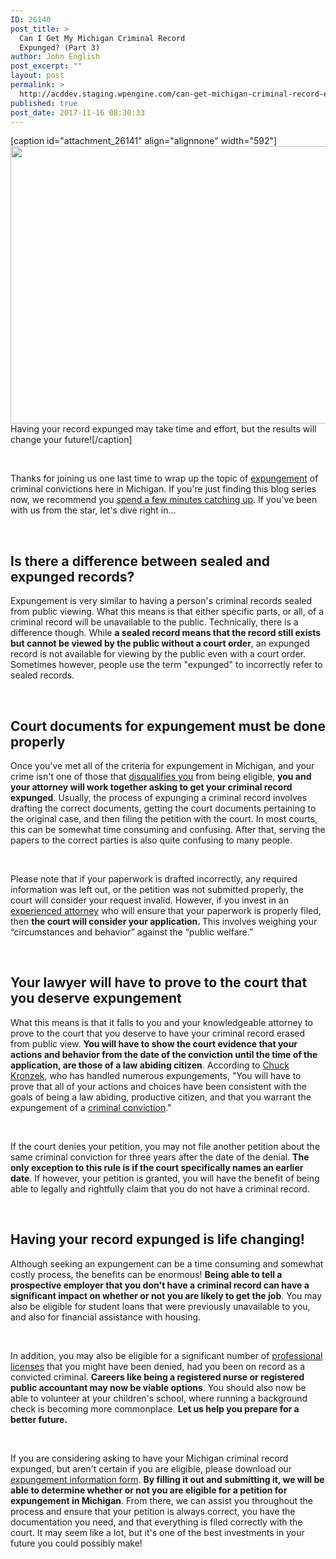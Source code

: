 ```yaml
---
ID: 26140
post_title: >
  Can I Get My Michigan Criminal Record
  Expunged? (Part 3)
author: John English
post_excerpt: ""
layout: post
permalink: >
  http://acddev.staging.wpengine.com/can-get-michigan-criminal-record-expunged-part-3.html
published: true
post_date: 2017-11-16 08:30:33
---
```

[caption id="attachment_26141" align="alignnone" width="592"]<img class=" wp-image-26141" src="http://acddev.staging.wpengine.com/wp-content/uploads/2017/11/hammer-802301_640-300x225.jpg" alt="" width="592" height="444" /> Having your record expunged may take time and effort, but the results will change your future![/caption]

&nbsp;

<span style="font-weight: 400;">Thanks for joining us one last time to wrap up the topic of </span><a href="http://www.acddev.staging.wpengine.com/expungement.html"><span style="font-weight: 400;">expungement</span></a><span style="font-weight: 400;"> of criminal convictions here in Michigan. If you're just finding this blog series now, we recommend you </span><a href="https://acddev.staging.wpengine.com/can-get-michigan-criminal-record-expunged-part-1.html"><span style="font-weight: 400;">spend a few minutes catching up</span></a><span style="font-weight: 400;">. If you've been with us from the star, let's dive right in…</span>

&nbsp;
<h2>Is there a difference between sealed and expunged records?</h2>
<span style="font-weight: 400;">Expungement is very similar to having a person's criminal records sealed from public viewing. What this means is that either specific parts, or all, of a criminal record will be unavailable to the public. Technically, there is a difference though. While </span><b>a sealed record means that the record still exists but cannot be viewed by the public without a court order</b><span style="font-weight: 400;">, an expunged record is not available for viewing by the public even with a court order. Sometimes however, people use the term "expunged" to incorrectly refer to sealed records.</span>

&nbsp;
<h2>Court documents for expungement must be done properly</h2>
<span style="font-weight: 400;">Once you've met all of the criteria for expungement in Michigan, and your crime isn't one of those that </span><a href="http://www.acddev.staging.wpengine.com/possible-get-criminal-record-expunged-michigan-part-1.html"><span style="font-weight: 400;">disqualifies you</span></a><span style="font-weight: 400;"> from being eligible, </span><b>you and your attorney will work together asking to get your criminal record expunged</b><span style="font-weight: 400;">. Usually, the process of expunging a criminal record involves drafting the correct documents, getting the court documents pertaining to the original case, and then filing the petition with the court. In most courts, this can be somewhat time consuming and confusing. After that, serving the papers to the correct parties is also quite confusing to many people. </span>

&nbsp;

<span style="font-weight: 400;">Please note that if your paperwork is drafted incorrectly, any required information was left out, or the petition was not submitted properly, the court will consider your request invalid. However, if you invest in an </span><a href="http://www.acddev.staging.wpengine.com/trial-attorneys.html"><span style="font-weight: 400;">experienced attorney</span></a><span style="font-weight: 400;"> who will ensure that your paperwork is properly filed, then </span><b>the court will consider your application. </b><span style="font-weight: 400;">This involves weighing your “circumstances and behavior” against the “public welfare.” </span>

&nbsp;
<h2>Your lawyer will have to prove to the court that you deserve expungement</h2>
<span style="font-weight: 400;">What this means is that it falls to you and your knowledgeable attorney to prove to the court that you deserve to have your criminal record erased from public view. </span><b>You will have to show the court evidence that your actions and behavior from the date of the conviction until the time of the application, are those of a law abiding citizen</b><span style="font-weight: 400;">. According to </span><a href="http://www.acddev.staging.wpengine.com/trial-attorneys.html#2"><span style="font-weight: 400;">Chuck Kronzek</span></a><span style="font-weight: 400;">, who has handled numerous expungements, "You will have to prove that all of your actions and choices have been consistent with the goals of being a law abiding, productive citizen, and that you warrant the expungement of a </span><a href="http://www.acddev.staging.wpengine.com/sentencing-options.html"><span style="font-weight: 400;">criminal conviction</span></a><span style="font-weight: 400;">." </span>

&nbsp;

<span style="font-weight: 400;">If the court denies your petition, you may not file another petition about the same criminal conviction for three years after the date of the denial. </span><b>The only exception to this rule is if the court specifically names an earlier date</b><span style="font-weight: 400;">. If however, your petition is granted, you will have the benefit of being able to legally and rightfully claim that you do not have a criminal record.</span>

&nbsp;
<h2>Having your record expunged is life changing!</h2>
<span style="font-weight: 400;">Although seeking an expungement can be a time consuming and somewhat costly process, the benefits can be enormous! </span><b>Being able to tell a prospective employer that you don't have a criminal record can have a significant impact on whether or not you are likely to get the job</b><span style="font-weight: 400;">. You may also be eligible for student loans that were previously unavailable to you, and also for financial assistance with housing.</span>

&nbsp;

<span style="font-weight: 400;">In addition, you may also be eligible for a significant number of </span><a href="http://www.acddev.staging.wpengine.com/professional-reporting.html"><span style="font-weight: 400;">professional licenses</span></a><span style="font-weight: 400;"> that you might have been denied, had you been on record as a convicted criminal. </span><b>Careers like being a registered nurse or registered public accountant may now be viable options</b><span style="font-weight: 400;">. You should also now be able to volunteer at your children's school, where running a background check is becoming more commonplace. </span><b>Let us help you prepare for a better future. </b>

&nbsp;

<span style="font-weight: 400;">If you are considering asking to have your Michigan criminal record expunged, but aren't certain if you are eligible, please download our </span><a href="http://www.acddev.staging.wpengine.com/docs/k&amp;cexpungmentform%20(1).pdf"><span style="font-weight: 400;">expungement information form</span></a><span style="font-weight: 400;">. </span><b>By filling it out and submitting it, we will be able to determine whether or not you are eligible for a petition for expungement in Michigan</b><span style="font-weight: 400;">. From there, we can assist you throughout the process and ensure that your petition is always correct, you have the documentation you need, and that everything is filed correctly with the court. It may seem like a lot, but it's one of the best investments in your future you could possibly make!</span>

&nbsp;